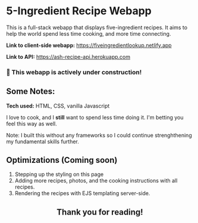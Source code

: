 # 5-Ingredient Recipe Webapp
This is a full-stack webapp that displays five-ingredient recipes. It aims to help the world spend less time cooking, and more time connecting. 

**Link to client-side webapp:** https://fiveingredientlookup.netlify.app

**Link to API:** https://ash-recipe-api.herokuapp.com

### :construction: This webapp is actively under construction! ###

## Some Notes:

**Tech used:**  HTML, CSS, vanilla Javascript

I love to cook, and I **still** want to spend less time doing it. I'm betting you feel this way as well. 

Note: I built this without any frameworks so I could continue strenghthening my fundamental skills further.

## Optimizations (Coming soon)

1. Stepping up the styling on this page 
2. Adding more recipes, photos, and the cooking instructions with all recipes. 
3. Rendering the recipes with EJS templating server-side. 


<h2 align="center">Thank you for reading!</h2>
